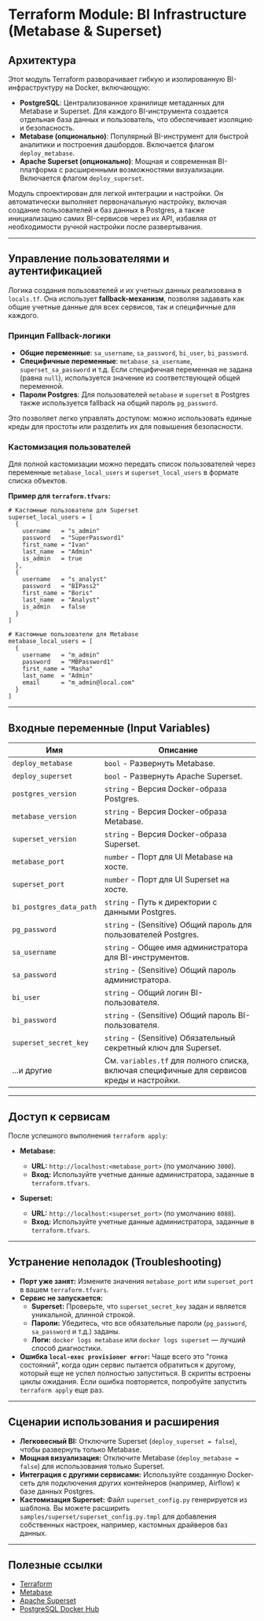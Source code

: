 # Terraform Module: BI Infrastructure (Metabase & Superset)

## Архитектура

Этот модуль Terraform разворачивает гибкую и изолированную BI-инфраструктуру на Docker, включающую:

- **PostgreSQL**: Централизованное хранилище метаданных для Metabase и Superset. Для каждого BI-инструмента создается отдельная база данных и пользователь, что обеспечивает изоляцию и безопасность.
- **Metabase (опционально)**: Популярный BI-инструмент для быстрой аналитики и построения дашбордов. Включается флагом `deploy_metabase`.
- **Apache Superset (опционально)**: Мощная и современная BI-платформа с расширенными возможностями визуализации. Включается флагом `deploy_superset`.

Модуль спроектирован для легкой интеграции и настройки. Он автоматически выполняет первоначальную настройку, включая создание пользователей и баз данных в Postgres, а также инициализацию самих BI-сервисов через их API, избавляя от необходимости ручной настройки после развертывания.

---

## Управление пользователями и аутентификацией

Логика создания пользователей и их учетных данных реализована в `locals.tf`. Она использует **fallback-механизм**, позволяя задавать как общие учетные данные для всех сервисов, так и специфичные для каждого.

### Принцип Fallback-логики

- **Общие переменные**: `sa_username`, `sa_password`, `bi_user`, `bi_password`.
- **Специфичные переменные**: `metabase_sa_username`, `superset_sa_password` и т.д. Если специфичная переменная не задана (равна `null`), используется значение из соответствующей общей переменной.
- **Пароли Postgres**: Для пользователей `metabase` и `superset` в Postgres также используется fallback на общий пароль `pg_password`.

Это позволяет легко управлять доступом: можно использовать единые креды для простоты или разделить их для повышения безопасности.

### Кастомизация пользователей

Для полной кастомизации можно передать список пользователей через переменные `metabase_local_users` и `superset_local_users` в формате списка объектов.

**Пример для `terraform.tfvars`:**
```hcl
# Кастомные пользователи для Superset
superset_local_users = [
  {
    username   = "s_admin"
    password   = "SuperPassword1"
    first_name = "Ivan"
    last_name  = "Admin"
    is_admin   = true
  },
  {
    username   = "s_analyst"
    password   = "BIPass2"
    first_name = "Boris"
    last_name  = "Analyst"
    is_admin   = false
  }
]

# Кастомные пользователи для Metabase
metabase_local_users = [
  {
    username   = "m_admin"
    password   = "MBPassword1"
    first_name = "Masha"
    last_name  = "Admin"
    email      = "m_admin@local.com"
  }
]
```

---

## Входные переменные (Input Variables)

| Имя | Описание |
| --- | --- |
| `deploy_metabase` | `bool` - Развернуть Metabase. |
| `deploy_superset` | `bool` - Развернуть Apache Superset. |
| `postgres_version` | `string` - Версия Docker-образа Postgres. |
| `metabase_version` | `string` - Версия Docker-образа Metabase. |
| `superset_version` | `string` - Версия Docker-образа Superset. |
| `metabase_port` | `number` - Порт для UI Metabase на хосте. |
| `superset_port` | `number` - Порт для UI Superset на хосте. |
| `bi_postgres_data_path`| `string` - Путь к директории с данными Postgres. |
| `pg_password` | `string` - (Sensitive) Общий пароль для пользователей Postgres. |
| `sa_username` | `string` - Общее имя администратора для BI-инструментов. |
| `sa_password` | `string` - (Sensitive) Общий пароль администратора. |
| `bi_user` | `string` - Общий логин BI-пользователя. |
| `bi_password` | `string` - (Sensitive) Общий пароль BI-пользователя. |
| `superset_secret_key` | `string` - (Sensitive) Обязательный секретный ключ для Superset. |
| ...и другие | См. `variables.tf` для полного списка, включая специфичные для сервисов креды и настройки. |

---

## Доступ к сервисам

После успешного выполнения `terraform apply`:

- **Metabase:**
  - **URL:** `http://localhost:<metabase_port>` (по умолчанию `3000`).
  - **Вход:** Используйте учетные данные администратора, заданные в `terraform.tfvars`.

- **Superset:**
  - **URL:** `http://localhost:<superset_port>` (по умолчанию `8088`).
  - **Вход:** Используйте учетные данные администратора, заданные в `terraform.tfvars`.

---

## Устранение неполадок (Troubleshooting)

- **Порт уже занят:** Измените значения `metabase_port` или `superset_port` в вашем `terraform.tfvars`.
- **Сервис не запускается:**
  - **Superset:** Проверьте, что `superset_secret_key` задан и является уникальной, длинной строкой.
  - **Пароли:** Убедитесь, что все обязательные пароли (`pg_password`, `sa_password` и т.д.) заданы.
  - **Логи:** `docker logs metabase` или `docker logs superset` — лучший способ диагностики.
- **Ошибка `local-exec provisioner error`:** Чаще всего это "гонка состояний", когда один сервис пытается обратиться к другому, который еще не успел полностью запуститься. В скрипты встроены циклы ожидания. Если ошибка повторяется, попробуйте запустить `terraform apply` еще раз.

---

## Сценарии использования и расширения

- **Легковесный BI:** Отключите Superset (`deploy_superset = false`), чтобы развернуть только Metabase.
- **Мощная визуализация:** Отключите Metabase (`deploy_metabase = false`) для использования только Superset.
- **Интеграция с другими сервисами:** Используйте созданную Docker-сеть для подключения других контейнеров (например, Airflow) к базе данных Postgres.
- **Кастомизация Superset:** Файл `superset_config.py` генерируется из шаблона. Вы можете расширить `samples/superset/superset_config.py.tmpl` для добавления собственных настроек, например, кастомных драйверов баз данных.

---

## Полезные ссылки

- [Terraform](https://www.terraform.io/)
- [Metabase](https://www.metabase.com/)
- [Apache Superset](https://superset.apache.org/)
- [PostgreSQL Docker Hub](https://hub.docker.com/_/postgres)

